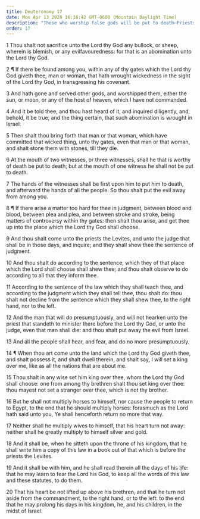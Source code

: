 ```yaml
---
title: Deuteronomy 17
date: Mon Apr 13 2020 16:18:42 GMT-0600 (Mountain Daylight Time)
description: "Those who worship false gods will be put to death—Priests and judges are to determine the hard cases—Kings are not to acquire horses, wives, or gold for themselves—The king must study the laws of God daily."
order: 17
---
```


1 Thou shalt not sacrifice unto the Lord thy God any bullock, or sheep, wherein is blemish, or any evilfavouredness: for that is an abomination unto the Lord thy God.

2 ¶ If there be found among you, within any of thy gates which the Lord thy God giveth thee, man or woman, that hath wrought wickedness in the sight of the Lord thy God, in transgressing his covenant.

3 And hath gone and served other gods, and worshipped them, either the sun, or moon, or any of the host of heaven, which I have not commanded.

4 And it be told thee, and thou hast heard of it, and inquired diligently, and, behold, it be true, and the thing certain, that such abomination is wrought in Israel.

5 Then shalt thou bring forth that man or that woman, which have committed that wicked thing, unto thy gates, even that man or that woman, and shalt stone them with stones, till they die.

6 At the mouth of two witnesses, or three witnesses, shall he that is worthy of death be put to death; but at the mouth of one witness he shall not be put to death.

7 The hands of the witnesses shall be first upon him to put him to death, and afterward the hands of all the people. So thou shalt put the evil away from among you.

8 ¶ If there arise a matter too hard for thee in judgment, between blood and blood, between plea and plea, and between stroke and stroke, being matters of controversy within thy gates: then shalt thou arise, and get thee up into the place which the Lord thy God shall choose.

9 And thou shalt come unto the priests the Levites, and unto the judge that shall be in those days, and inquire; and they shall shew thee the sentence of judgment.

10 And thou shalt do according to the sentence, which they of that place which the Lord shall choose shall shew thee; and thou shalt observe to do according to all that they inform thee.

11 According to the sentence of the law which they shall teach thee, and according to the judgment which they shall tell thee, thou shalt do: thou shalt not decline from the sentence which they shall shew thee, to the right hand, nor to the left.

12 And the man that will do presumptuously, and will not hearken unto the priest that standeth to minister there before the Lord thy God, or unto the judge, even that man shall die: and thou shalt put away the evil from Israel.

13 And all the people shall hear, and fear, and do no more presumptuously.

14 ¶ When thou art come unto the land which the Lord thy God giveth thee, and shalt possess it, and shalt dwell therein, and shalt say, I will set a king over me, like as all the nations that are about me.

15 Thou shalt in any wise set him king over thee, whom the Lord thy God shall choose: one from among thy brethren shalt thou set king over thee: thou mayest not set a stranger over thee, which is not thy brother.

16 But he shall not multiply horses to himself, nor cause the people to return to Egypt, to the end that he should multiply horses: forasmuch as the Lord hath said unto you, Ye shall henceforth return no more that way.

17 Neither shall he multiply wives to himself, that his heart turn not away: neither shall he greatly multiply to himself silver and gold.

18 And it shall be, when he sitteth upon the throne of his kingdom, that he shall write him a copy of this law in a book out of that which is before the priests the Levites.

19 And it shall be with him, and he shall read therein all the days of his life: that he may learn to fear the Lord his God, to keep all the words of this law and these statutes, to do them.

20 That his heart be not lifted up above his brethren, and that he turn not aside from the commandment, to the right hand, or to the left: to the end that he may prolong his days in his kingdom, he, and his children, in the midst of Israel.
